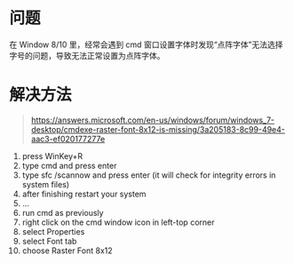 # 问题

在 Window 8/10 里，经常会遇到 cmd 窗口设置字体时发现“点阵字体”无法选择字号的问题，导致无法正常设置为点阵字体。


# 解决方法

> https://answers.microsoft.com/en-us/windows/forum/windows_7-desktop/cmdexe-raster-font-8x12-is-missing/3a205183-8c99-49e4-aac3-ef020177277e

1. press WinKey+R
2. type cmd and press enter
3. type sfc /scannow and press enter (it will check for integrity errors in system files)
4. after finishing restart your system
5. ...
6. run cmd as previously
7. right click on the cmd window icon in left-top corner
8. select Properties
9. select Font tab
10. choose Raster Font 8x12
